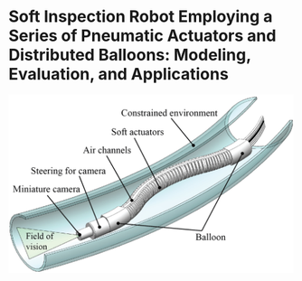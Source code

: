 # Soft Inspection Robot Employing a Series of Pneumatic Actuators and Distributed Balloons: Modeling, Evaluation, and Applications
<img src='inspection_robot.jpg'/>
